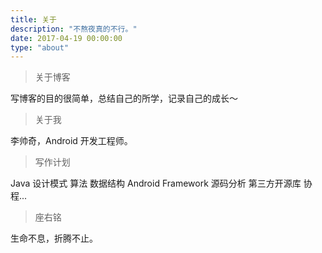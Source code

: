 ```yaml
---
title: 关于
description: "不熬夜真的不行。"
date: 2017-04-19 00:00:00
type: "about"
---
```


> 关于博客

写博客的目的很简单，总结自己的所学，记录自己的成长～

> 关于我

李帅奇，Android 开发工程师。

> 写作计划

Java 设计模式 算法 数据结构
Android Framework 源码分析
第三方开源库
协程...

> 座右铭

生命不息，折腾不止。